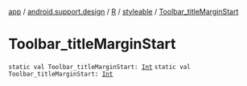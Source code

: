 [app](../../../index.md) / [android.support.design](../../index.md) / [R](../index.md) / [styleable](index.md) / [Toolbar_titleMarginStart](./-toolbar_title-margin-start.md)

# Toolbar_titleMarginStart

`static val Toolbar_titleMarginStart: `[`Int`](https://kotlinlang.org/api/latest/jvm/stdlib/kotlin/-int/index.html)
`static val Toolbar_titleMarginStart: `[`Int`](https://kotlinlang.org/api/latest/jvm/stdlib/kotlin/-int/index.html)